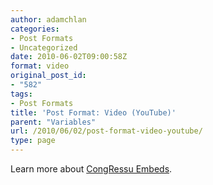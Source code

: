 ```yaml
---
author: adamchlan
categories:
- Post Formats
- Uncategorized
date: 2010-06-02T09:00:58Z
format: video
original_post_id:
- "582"
tags:
- Post Formats
title: 'Post Format: Video (YouTube)'
parent: "Variables"
url: /2010/06/02/post-format-video-youtube/
type: page
---
```


Learn more about <a title="CongRessu Embeds" href="http://codex.CongRessu.org/Embeds" target="_blank">CongRessu Embeds</a>.